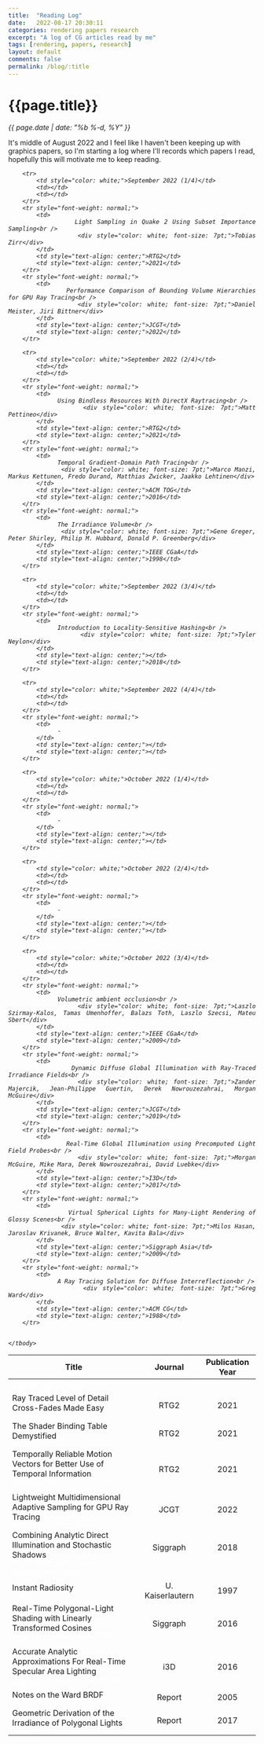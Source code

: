 ```yaml
---
title:  "Reading Log"
date:   2022-08-17 20:30:11
categories: rendering papers research
excerpt: "A log of CG articles read by me"
tags: [rendering, papers, research]
layout: default
comments: false
permalink: /blog/:title
---
```


# {{page.title}}
      
<time datetime="{{ page.date | date_to_xmlschema }}">
  <em>{{ page.date | date: "%b %-d, %Y" }}</em>
</time>                      
     
It's middle of August 2022 and I feel like I haven't been keeping up with graphics papers, so I'm starting a log where I'll records which papers I read, hopefully this will motivate me to keep reading.

<div style="text-align: justify; font-style: italic;">

<!--
| Title                  |    Journal         |   Publication Year    |   
| ---------------------- | ------------------ |  ------------------   |
| **August 2022 (3/4)**    |                    |                       |
| Ray Traced Level of Detail Cross-Fades Made Easy       |  RTG2      | 2021     |
| The Shader Binding Table Demystified                   |  RTG2      | 2021     |
| Temporally Reliable Motion Vectors for Better Use of Temporal Information      |  RTG2      | 2021     |
| Lightweight Multidimensional Adaptive Sampling for GPU Ray Tracing     |  JCGT      | 2022     |
| Combining Analytic Direct Illumination and Stochastic Shadows     |  Siggraph      | 2018     |
-->

<table>
    <thead>
        <tr>
            <th>Title</th>
            <th>Journal</th>
            <th>Publication Year</th>
        </tr>
    </thead>
    <tbody>
        <tr>
            <td style="color: white;">August 2022 (3/4)</td>
            <td></td>
            <td></td>
        </tr>
        <tr style="font-weight: normal;">
            <td>
                  Ray Traced Level of Detail Cross-Fades Made Easy<br />
                  <div style="color: white; font-size: 7pt;">Holger Gruen</div>
            </td>
            <td style="text-align: center;">RTG2</td>
            <td style="text-align: center;">2021</td>
        </tr>
        <tr style="font-weight: normal;">
            <td>
                  The Shader Binding Table Demystified<br />
                  <div style="color: white; font-size: 7pt;">Will Usher</div>
            </td>
            <td style="text-align: center;">RTG2</td>
            <td style="text-align: center;">2021</td>
        </tr>
        <tr style="font-weight: normal;">
            <td>
                  Temporally Reliable Motion Vectors for Better Use of Temporal Information<br />
                  <div style="color: white; font-size: 7pt;">Zheng Zeng, Shiqiu Liu, Jinglei Yang, Lu Wang, and Ling-Qi Yan</div>
            </td>
            <td style="text-align: center;">RTG2</td>
            <td style="text-align: center;">2021</td>
        </tr>
        <tr style="font-weight: normal;">
            <td>
                  Lightweight Multidimensional Adaptive Sampling for GPU Ray Tracing<br />
                  <div style="color: white; font-size: 7pt;">Daniel Meister and Toshiya Hachisuka</div>
            </td>
            <td style="text-align: center;">JCGT</td>
            <td style="text-align: center;">2022</td>
        </tr>
        <tr style="font-weight: normal;">
            <td>
                  Combining Analytic Direct Illumination and Stochastic Shadows<br />
                  <div style="color: white; font-size: 7pt;">Eric Heitz, Stephen Hill, Morgan McGuire</div>
            </td>
            <td style="text-align: center;">Siggraph</td>
            <td style="text-align: center;">2018</td>
        </tr>
        <tr>
            <td style="color: white;">August 2022 (4/4)</td>
            <td></td>
            <td></td>
        </tr>
        <tr style="font-weight: normal;">
            <td>
                  Instant Radiosity<br />
                  <div style="color: white; font-size: 7pt;">Alexander Keller</div>
            </td>
            <td style="text-align: center;">U. Kaiserlautern</td>
            <td style="text-align: center;">1997</td>
        </tr>
        <tr style="font-weight: normal;">
            <td>
                  Real-Time Polygonal-Light Shading with Linearly Transformed Cosines<br />
                  <div style="color: white; font-size: 7pt;">Eric Heitz, Jonathan Dupuy, Stephen Hill and David Neubelt</div>
            </td>
            <td style="text-align: center;">Siggraph</td>
            <td style="text-align: center;">2016</td>
        </tr>
        <tr style="font-weight: normal;">
            <td>
                  Accurate Analytic Approximations For Real-Time Specular Area Lighting<br />
                  <div style="color: white; font-size: 7pt;">Pascal Lecocq, Arthur Dufay, Gael Sourimant, Jean-Eudes Marvie</div>
            </td>
            <td style="text-align: center;">i3D</td>
            <td style="text-align: center;">2016</td>
        </tr>
          <tr style="font-weight: normal;">
            <td>
                  Notes on the Ward BRDF<br />
                  <div style="color: white; font-size: 7pt;">Bruce Walter</div>
            </td>
            <td style="text-align: center;">Report</td>
            <td style="text-align: center;">2005</td>
        </tr>
        <tr style="font-weight: normal;">
            <td>
                  Geometric Derivation of the Irradiance of Polygonal Lights<br />
                  <div style="color: white; font-size: 7pt;">Eric Heitz</div>
            </td>
            <td style="text-align: center;">Report</td>
            <td style="text-align: center;">2017</td>
        </tr>
          
        <tr>
            <td style="color: white;">September 2022 (1/4)</td>
            <td></td>
            <td></td>
        </tr>
        <tr style="font-weight: normal;">
            <td>
                  Light Sampling in Quake 2 Using Subset Importance Sampling<br />
                  <div style="color: white; font-size: 7pt;">Tobias Zirr</div>
            </td>
            <td style="text-align: center;">RTG2</td>
            <td style="text-align: center;">2021</td>
        </tr>        
        <tr style="font-weight: normal;">
            <td>
                  Performance Comparison of Bounding Volume Hierarchies for GPU Ray Tracing<br />
                  <div style="color: white; font-size: 7pt;">Daniel Meister, Jiri Bittner</div>
            </td>
            <td style="text-align: center;">JCGT</td>
            <td style="text-align: center;">2022</td>
        </tr>
          
        <tr>
            <td style="color: white;">September 2022 (2/4)</td>
            <td></td>
            <td></td>
        </tr>
        <tr style="font-weight: normal;">
            <td>
                  Using Bindless Resources With DirectX Raytracing<br />
                  <div style="color: white; font-size: 7pt;">Matt Pettineo</div>
            </td>
            <td style="text-align: center;">RTG2</td>
            <td style="text-align: center;">2021</td>
        </tr>    
        <tr style="font-weight: normal;">
            <td>
                  Temporal Gradient-Domain Path Tracing<br />
                  <div style="color: white; font-size: 7pt;">Marco Manzi, Markus Kettunen, Fredo Durand, Matthias Zwicker, Jaakko Lehtinen</div>
            </td>
            <td style="text-align: center;">ACM TOG</td>
            <td style="text-align: center;">2016</td>
        </tr>
        <tr style="font-weight: normal;">
            <td>
                  The Irradiance Volume<br />
                  <div style="color: white; font-size: 7pt;">Gene Greger, Peter Shirley, Philip M. Hubbard, Donald P. Greenberg</div>
            </td>
            <td style="text-align: center;">IEEE CGaA</td>
            <td style="text-align: center;">1998</td>
        </tr> 
 
        <tr>
            <td style="color: white;">September 2022 (3/4)</td>
            <td></td>
            <td></td>
        </tr>
        <tr style="font-weight: normal;">
            <td>
                  Introduction to Locality-Sensitive Hashing<br />
                  <div style="color: white; font-size: 7pt;">Tyler Neylon</div>
            </td>
            <td style="text-align: center;"></td>
            <td style="text-align: center;">2018</td>
        </tr> 

        <tr>
            <td style="color: white;">September 2022 (4/4)</td>
            <td></td>
            <td></td>
        </tr>
        <tr style="font-weight: normal;">
            <td>
                  -
            </td>
            <td style="text-align: center;"></td>
            <td style="text-align: center;"></td>
        </tr> 
          
        <tr>
            <td style="color: white;">October 2022 (1/4)</td>
            <td></td>
            <td></td>
        </tr>
        <tr style="font-weight: normal;">
            <td>
                  -
            </td>
            <td style="text-align: center;"></td>
            <td style="text-align: center;"></td>
        </tr> 
          
        <tr>
            <td style="color: white;">October 2022 (2/4)</td>
            <td></td>
            <td></td>
        </tr>
        <tr style="font-weight: normal;">
            <td>
                  -
            </td>
            <td style="text-align: center;"></td>
            <td style="text-align: center;"></td>
        </tr> 
          
        <tr>
            <td style="color: white;">October 2022 (3/4)</td>
            <td></td>
            <td></td>
        </tr>
        <tr style="font-weight: normal;">
            <td>
                  Volumetric ambient occlusion<br />
                  <div style="color: white; font-size: 7pt;">Laszlo Szirmay-Kalos, Tamas Umenhoffer, Balazs Toth, Laszlo Szecsi, Mateu Sbert</div>
            </td>
            <td style="text-align: center;">IEEE CGaA</td>
            <td style="text-align: center;">2009</td>
        </tr> 
        <tr style="font-weight: normal;">
            <td>
                  Dynamic Diffuse Global Illumination with Ray-Traced Irradiance Fields<br />
                  <div style="color: white; font-size: 7pt;">Zander Majercik, Jean-Philippe Guertin, Derek Nowrouzezahrai, Morgan McGuire</div>
            </td>
            <td style="text-align: center;">JCGT</td>
            <td style="text-align: center;">2019</td>
        </tr> 
        <tr style="font-weight: normal;">
            <td>
                  Real-Time Global Illumination using Precomputed Light Field Probes<br />
                  <div style="color: white; font-size: 7pt;">Morgan McGuire, Mike Mara, Derek Nowrouzezahrai, David Luebke</div>
            </td>
            <td style="text-align: center;">I3D</td>
            <td style="text-align: center;">2017</td>
        </tr> 
        <tr style="font-weight: normal;">
            <td>
                  Virtual Spherical Lights for Many-Light Rendering of Glossy Scenes<br />
                  <div style="color: white; font-size: 7pt;">Milos Hasan, Jaroslav Krivanek, Bruce Walter, Kavita Bala</div>
            </td>
            <td style="text-align: center;">Siggraph Asia</td>
            <td style="text-align: center;">2009</td>
        </tr> 
        <tr style="font-weight: normal;">
            <td>
                  A Ray Tracing Solution for Diffuse Interreflection<br />
                  <div style="color: white; font-size: 7pt;">Greg Ward</div>
            </td>
            <td style="text-align: center;">ACM CG</td>
            <td style="text-align: center;">1988</td>
        </tr>                  
          
          
    </tbody>
</table>

</div>
         
